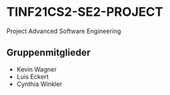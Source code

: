 # TINF21CS2-SE2-PROJECT
Project Advanced Software Engineering
## Gruppenmitglieder
- Kevin Wagner
- Luis Eckert
- Cynthia Winkler